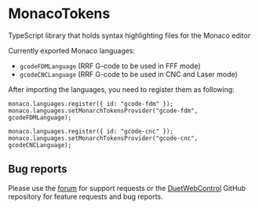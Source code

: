 # MonacoTokens

TypeScript library that holds syntax highlighting files for the Monaco editor

Currently exported Monaco languages:

- `gcodeFDMLanguage` (RRF G-code to be used in FFF mode)
- `gcodeCNCLanguage` (RRF G-code to be used in CNC and Laser mode)

After importing the languages, you need to register them as following:

```
monaco.languages.register({ id: "gcode-fdm" });
monaco.languages.setMonarchTokensProvider("gcode-fdm", gcodeFDMLanguage);

monaco.languages.register({ id: "gcode-cnc" });
monaco.languages.setMonarchTokensProvider("gcode-cnc", gcodeCNCLanguage);
```

## Bug reports

Please use the [forum](https://forum.duet3d.com) for support requests or the [DuetWebControl](https://github.com/Duet3D/DuetWebControl) GitHub repository for feature requests and bug reports.
